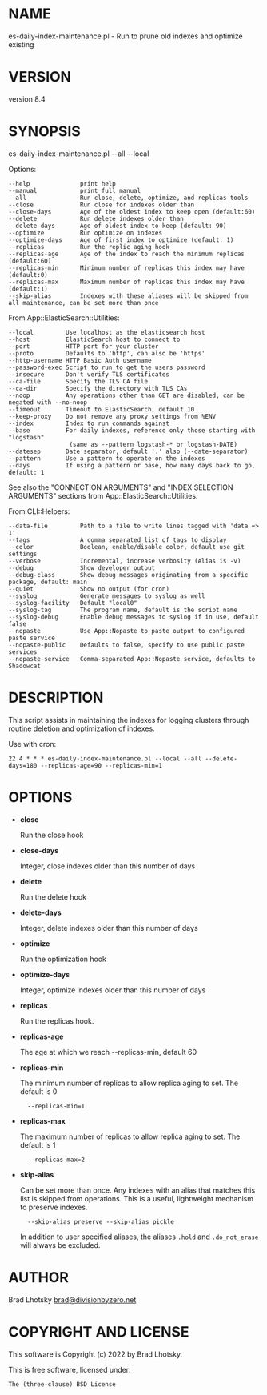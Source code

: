 # NAME

es-daily-index-maintenance.pl - Run to prune old indexes and optimize existing

# VERSION

version 8.4

# SYNOPSIS

es-daily-index-maintenance.pl --all --local

Options:

    --help              print help
    --manual            print full manual
    --all               Run close, delete, optimize, and replicas tools
    --close             Run close for indexes older than
    --close-days        Age of the oldest index to keep open (default:60)
    --delete            Run delete indexes older than
    --delete-days       Age of oldest index to keep (default: 90)
    --optimize          Run optimize on indexes
    --optimize-days     Age of first index to optimize (default: 1)
    --replicas          Run the replic aging hook
    --replicas-age      Age of the index to reach the minimum replicas (default:60)
    --replicas-min      Minimum number of replicas this index may have (default:0)
    --replicas-max      Maximum number of replicas this index may have (default:1)
    --skip-alias        Indexes with these aliases will be skipped from all maintenance, can be set more than once

From App::ElasticSearch::Utilities:

    --local         Use localhost as the elasticsearch host
    --host          ElasticSearch host to connect to
    --port          HTTP port for your cluster
    --proto         Defaults to 'http', can also be 'https'
    --http-username HTTP Basic Auth username
    --password-exec Script to run to get the users password
    --insecure      Don't verify TLS certificates
    --ca-file       Specify the TLS CA file
    --ca-dir        Specify the directory with TLS CAs
    --noop          Any operations other than GET are disabled, can be negated with --no-noop
    --timeout       Timeout to ElasticSearch, default 10
    --keep-proxy    Do not remove any proxy settings from %ENV
    --index         Index to run commands against
    --base          For daily indexes, reference only those starting with "logstash"
                     (same as --pattern logstash-* or logstash-DATE)
    --datesep       Date separator, default '.' also (--date-separator)
    --pattern       Use a pattern to operate on the indexes
    --days          If using a pattern or base, how many days back to go, default: 1

See also the "CONNECTION ARGUMENTS" and "INDEX SELECTION ARGUMENTS" sections from App::ElasticSearch::Utilities.

From CLI::Helpers:

    --data-file         Path to a file to write lines tagged with 'data => 1'
    --tags              A comma separated list of tags to display
    --color             Boolean, enable/disable color, default use git settings
    --verbose           Incremental, increase verbosity (Alias is -v)
    --debug             Show developer output
    --debug-class       Show debug messages originating from a specific package, default: main
    --quiet             Show no output (for cron)
    --syslog            Generate messages to syslog as well
    --syslog-facility   Default "local0"
    --syslog-tag        The program name, default is the script name
    --syslog-debug      Enable debug messages to syslog if in use, default false
    --nopaste           Use App::Nopaste to paste output to configured paste service
    --nopaste-public    Defaults to false, specify to use public paste services
    --nopaste-service   Comma-separated App::Nopaste service, defaults to Shadowcat

# DESCRIPTION

This script assists in maintaining the indexes for logging clusters through
routine deletion and optimization of indexes.

Use with cron:

    22 4 * * * es-daily-index-maintenance.pl --local --all --delete-days=180 --replicas-age=90 --replicas-min=1

# OPTIONS

- **close**

    Run the close hook

- **close-days**

    Integer, close indexes older than this number of days

- **delete**

    Run the delete hook

- **delete-days**

    Integer, delete indexes older than this number of days

- **optimize**

    Run the optimization hook

- **optimize-days**

    Integer, optimize indexes older than this number of days

- **replicas**

    Run the replicas hook.

- **replicas-age**

    The age at which we reach --replicas-min, default 60

- **replicas-min**

    The minimum number of replicas to allow replica aging to set.  The default is 0

        --replicas-min=1

- **replicas-max**

    The maximum number of replicas to allow replica aging to set.  The default is 1

        --replicas-max=2

- **skip-alias**

    Can be set more than once.  Any indexes with an alias that matches this list is
    skipped from operations.  This is a useful, lightweight mechanism to preserve
    indexes.

        --skip-alias preserve --skip-alias pickle

    In addition to user specified aliases, the aliases `.hold` and
    `.do_not_erase` will always be excluded.

# AUTHOR

Brad Lhotsky <brad@divisionbyzero.net>

# COPYRIGHT AND LICENSE

This software is Copyright (c) 2022 by Brad Lhotsky.

This is free software, licensed under:

    The (three-clause) BSD License
